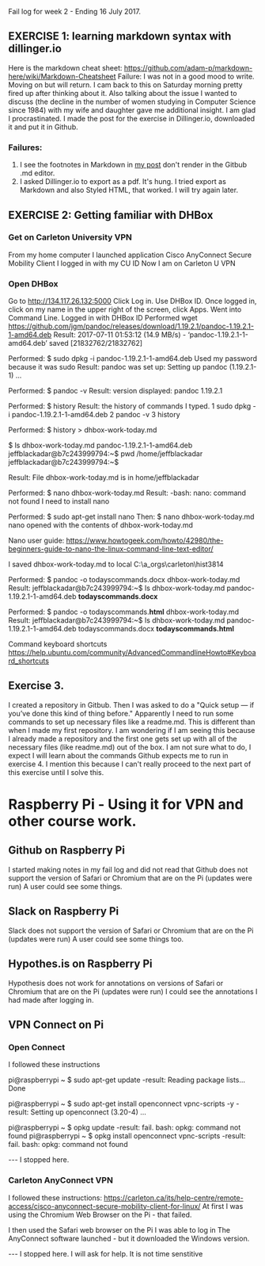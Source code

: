 
Fail log for week 2 - Ending 16 July 2017.
## EXERCISE 1: learning markdown syntax with dillinger.io

Here is the markdown cheat sheet:  https://github.com/adam-p/markdown-here/wiki/Markdown-Cheatsheet
Failure: I was not in a good mood to write. Moving on but will return.
I cam back to this on Saturday morning pretty fired up after thinking about it.  Also talking about the issue I wanted to discuss (the decline in the number of women studying in Computer Science since 1984) with my wife and daughter gave me additional insight.  I am glad I procrastinated.
I made the post for the exercise in Dillinger.io, downloaded it and put it in Github. 
### Failures: ###
1. I see the footnotes in Markdown in [my post] don't render in the Gitbub .md editor. 
2. I asked Dillinger.io to export as a pdf.  It's hung.  I tried export as Markdown and also Styled HTML, that worked.  I will try again later.


## EXERCISE 2: Getting familiar with DHBox
### Get on Carleton University VPN
From my home computer I launched application Cisco AnyConnect Secure Mobility Client
I logged in with my CU ID
Now I am on Carleton U VPN

### Open DHBox
Go to http://134.117.26.132:5000
Click Log in. Use DHBox ID.
Once logged in, click on my name in the upper right of the screen, click Apps.
Went into Command Line.  Logged in with DHBox ID
Performed wget https://github.com/jgm/pandoc/releases/download/1.19.2.1/pandoc-1.19.2.1-1-amd64.deb
Result:  2017-07-11 01:53:12 (14.9 MB/s) - ‘pandoc-1.19.2.1-1-amd64.deb’ saved [21832762/21832762]

Performed: $ sudo dpkg -i pandoc-1.19.2.1-1-amd64.deb
Used my password because it was sudo
Result: pandoc was set up: Setting up pandoc (1.19.2.1-1) ...

Performed: $ pandoc -v
Result: version displayed: pandoc 1.19.2.1

Performed: $ history
Result: the history of commands I typed.
    1  sudo dpkg -i pandoc-1.19.2.1-1-amd64.deb
    2  pandoc -v
    3  history

Performed: $ history > dhbox-work-today.md

$ ls
dhbox-work-today.md  pandoc-1.19.2.1-1-amd64.deb
jeffblackadar@b7c243999794:~$ pwd
/home/jeffblackadar
jeffblackadar@b7c243999794:~$ 

Result: File dhbox-work-today.md is in home/jeffblackadar

Performed: $ nano dhbox-work-today.md
Result: -bash: nano: command not found
I need to install nano

Performed: $ sudo apt-get install nano
Then: $ nano dhbox-work-today.md
nano opened with the contents of dhbox-work-today.md 

Nano user guide:  https://www.howtogeek.com/howto/42980/the-beginners-guide-to-nano-the-linux-command-line-text-editor/

I saved dhbox-work-today.md to local C:\a_orgs\carleton\hist3814

Performed: $ pandoc -o todayscommands.docx dhbox-work-today.md
Result:  jeffblackadar@b7c243999794:~$ ls
dhbox-work-today.md  pandoc-1.19.2.1-1-amd64.deb  **todayscommands.docx**

Performed: $ pandoc -o todayscommands.**html** dhbox-work-today.md
Result: jeffblackadar@b7c243999794:~$ ls
dhbox-work-today.md  pandoc-1.19.2.1-1-amd64.deb  todayscommands.docx  **todayscommands.html**

Command keyboard shortcuts
https://help.ubuntu.com/community/AdvancedCommandlineHowto#Keyboard_shortcuts

## Exercise 3.

I created a repository in Gitbub. Then I was asked to do a "Quick setup — if you’ve done this kind of thing before." Apparently I need to run some commands to set up necessary files like a readme.md. This is different than when I made my first repository. I am wondering if I am seeing this because I already made a repository and the first one gets set up with all of the necessary files (like readme.md) out of the box. I am not sure what to do, I expect I will learn about the commands Github expects me to run in exercise 4. I mention this because I can't really proceed to the next part of this exercise until I solve this.


# Raspberry Pi - Using it for VPN and other course work.

## Github on Raspberry Pi
I started making notes in my fail log and did not read that Github does not support the version of Safari or Chromium that are on the Pi (updates were run)
A user could see some things.

## Slack on Raspberry Pi
Slack does not support the version of Safari or Chromium that are on the Pi (updates were run)
A user could see some things too.

## Hypothes.is on Raspberry Pi
Hypothesis does not work for annotations on versions of Safari or Chromium that are on the Pi (updates were run)
I could see the annotations I had made after logging in.

## VPN Connect on Pi

### Open Connect
I followed these instructions

pi@raspberrypi ~ $ sudo apt-get update
-result: Reading package lists... Done

pi@raspberrypi ~ $ sudo apt-get install openconnect vpnc-scripts -y
-result: Setting up openconnect (3.20-4) ...

pi@raspberrypi ~ $ opkg update
-result: fail. bash: opkg: command not found
pi@raspberrypi ~ $ opkg install openconnect vpnc-scripts
-result: fail. bash: opkg: command not found

--- I stopped here.

### Carleton AnyConnect VPN
I followed these instructions:
https://carleton.ca/its/help-centre/remote-access/cisco-anyconnect-secure-mobility-client-for-linux/
At first I was using the Chromium Web Browser on the Pi - that failed.

I then used the Safari web browser on the Pi
I was able to log in
The AnyConnect software launched - but it downloaded the Windows version.

--- I stopped here.  I will ask for help. It is not time senstitive



[my post]: <https://github.com/jeffblackadar/hist3814o-fail-log/blob/master/women_in_computer_science.md>






